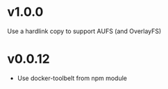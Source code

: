 # v1.0.0

Use a hardlink copy to support AUFS (and OverlayFS)

# v0.0.12

* Use docker-toolbelt from npm module
